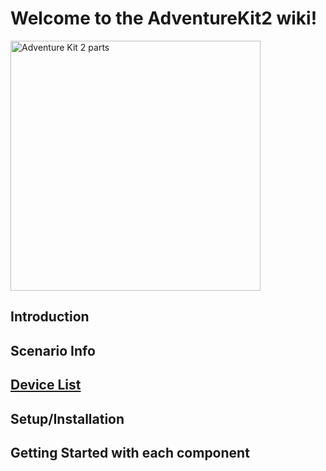 # Welcome to the AdventureKit2 wiki!

<img src="https://user-images.githubusercontent.com/15940/207462556-25d08472-8170-4298-a457-030f1060183a.png"
     alt="Adventure Kit 2 parts" width="400">

## Introduction

## Scenario Info

## [Device List](./Devices)

## Setup/Installation

## Getting Started with each component

